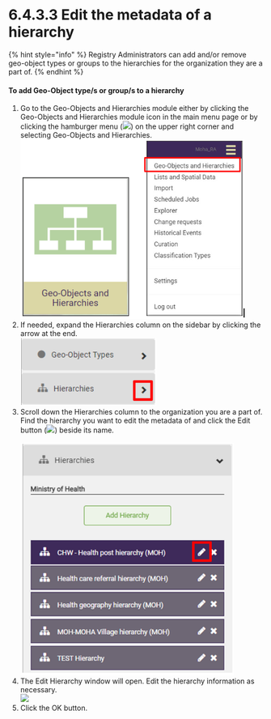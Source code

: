 # 6.4.3.3 Edit the metadata of a hierarchy

{% hint style="info" %}
Registry Administrators can add and/or remove geo-object types or groups to the hierarchies for the organization they are a part of.
{% endhint %}

#### **To add Geo-Object type/s or group/s to a hierarchy**

1. Go to the Geo-Objects and Hierarchies module either by clicking the Geo-Objects and Hierarchies module icon in the main menu page or by clicking the hamburger menu (![](https://lh3.googleusercontent.com/iuPmL\_Z1smFoRNK34qpVh9--96pLjj8A-P4QdCAlpcvxkSIfD3bihusMrW6MlenmddHse4DMtkIfNaLzts2tH95aM8vei5RBC6-FuLkbYRi4j4V9LiSgid0KfK2wPUgPo-Oim\_IF7FqvJW8Ck-ESi0sPLJ2Hi6rets24LbXMhLUD7h3zOJePImZz)) on the upper right corner and selecting Geo-Objects and Hierarchies.\
   ![](<../../../../../.gitbook/assets/image (5) (1).png>)
2. If needed, expand the Hierarchies column on the sidebar by clicking the arrow at the end.\
   ![](<../../../../../.gitbook/assets/image (16) (1).png>)
3. Scroll down the Hierarchies column to the organization you are a part of. Find the hierarchy you want to edit the metadata of and click the Edit button (![](https://lh5.googleusercontent.com/y3KqFeb8W-PrmAt8wopuOndNcuFgDz-l3grR3bMigOyalS2caODieFX2aJrAm1SuNM1tzkJsjhwHO9H-e1Jlob1SKU1MHwanAjW2N1JTTpiFIb3FSEFNaj-HJ6p44Dr68RCQAFYMw14dkAtR5kpG6lK0jxwtrSuEsLRdjksL707qRifSblfnfBK\_)) beside its name.\
   \
   ![](<../../../../../.gitbook/assets/image (14) (1).png>)
4. The Edit Hierarchy window will open. Edit the hierarchy information as necessary.\
   ![](https://lh3.googleusercontent.com/QgP6kS1pQ2cVKXgQT3Aoz5s5nFBUYIqJxNI\_pLcSU3DNSubWs\_rOs0j9O5oP\_c-XHe9wp2MBg7n4xVaO\_FWCrpGQoeYH38JSaZgIrSTXEICD0VQPmKbM2DGQn319YiIr9yzzGrPsYQBJjleETxHsU0EtOTThNMAlUEc9DF7i5KYHDxScaxhuUYOl)
5. Click the OK button.
